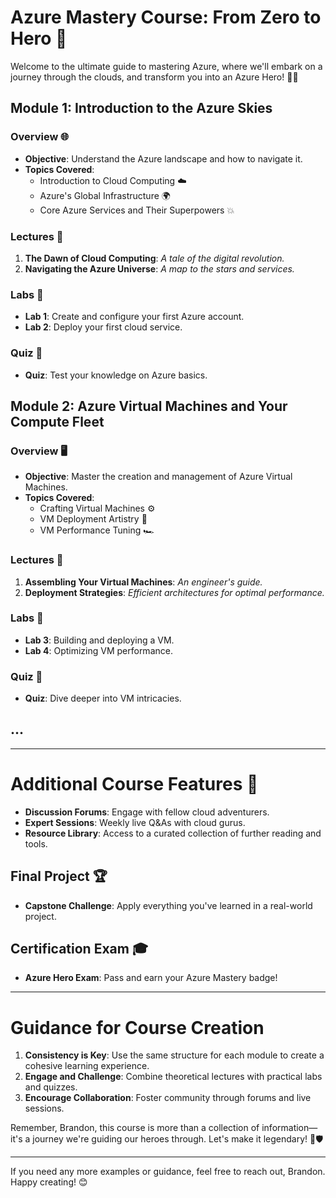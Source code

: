 # Azure Mastery Course: From Zero to Hero 🚀

Welcome to the ultimate guide to mastering Azure, where we'll embark on a journey through the clouds, and transform you into an Azure Hero! 🦸‍♂️

## Module 1: Introduction to the Azure Skies

### Overview 🌐
- **Objective**: Understand the Azure landscape and how to navigate it.
- **Topics Covered**:
  - Introduction to Cloud Computing ☁️
  - Azure's Global Infrastructure 🌍
  - Core Azure Services and Their Superpowers 💥

### Lectures 🎤
1. **The Dawn of Cloud Computing**: _A tale of the digital revolution._
2. **Navigating the Azure Universe**: _A map to the stars and services._

### Labs 🔬
- **Lab 1**: Create and configure your first Azure account.
- **Lab 2**: Deploy your first cloud service.

### Quiz 📝
- **Quiz**: Test your knowledge on Azure basics.

## Module 2: Azure Virtual Machines and Your Compute Fleet

### Overview 🖥
- **Objective**: Master the creation and management of Azure Virtual Machines.
- **Topics Covered**:
  - Crafting Virtual Machines ⚙️
  - VM Deployment Artistry 🎨
  - VM Performance Tuning 🏎

### Lectures 🎤
1. **Assembling Your Virtual Machines**: _An engineer's guide._
2. **Deployment Strategies**: _Efficient architectures for optimal performance._

### Labs 🔬
- **Lab 3**: Building and deploying a VM.
- **Lab 4**: Optimizing VM performance.

### Quiz 📝
- **Quiz**: Dive deeper into VM intricacies.

## ...

---

# Additional Course Features 🌟

- **Discussion Forums**: Engage with fellow cloud adventurers.
- **Expert Sessions**: Weekly live Q&As with cloud gurus.
- **Resource Library**: Access to a curated collection of further reading and tools.

## Final Project 🏆

- **Capstone Challenge**: Apply everything you've learned in a real-world project.

## Certification Exam 🎓

- **Azure Hero Exam**: Pass and earn your Azure Mastery badge!

---

# Guidance for Course Creation

1. **Consistency is Key**: Use the same structure for each module to create a cohesive learning experience.
2. **Engage and Challenge**: Combine theoretical lectures with practical labs and quizzes.
3. **Encourage Collaboration**: Foster community through forums and live sessions.

Remember, Brandon, this course is more than a collection of information—it's a journey we're guiding our heroes through. Let's make it legendary! 🌈🛡

---

If you need any more examples or guidance, feel free to reach out, Brandon. Happy creating! 😊
